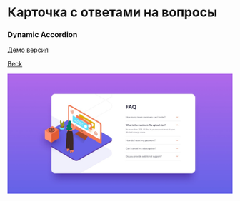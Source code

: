 # Карточка с ответами на вопросы
### Dynamic Accordion

[Демо версия](https://beckyuldashev.github.io/dynamic-grid/)

[Beck](https://vk.com/beckyuldashev)

![Демо картинка](preview.jpg)
